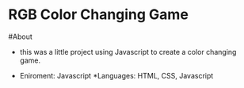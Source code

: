 # RGB Color Changing Game

#About
* this was a little project using Javascript to create a color changing game.

* Eniroment: Javascript
*Languages: HTML, CSS, Javascript
